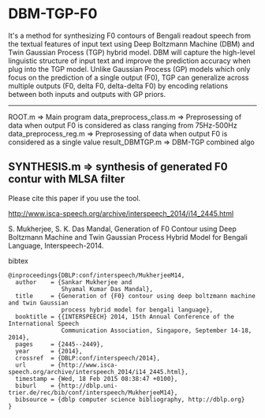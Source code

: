# DBM-TGP-F0

It's a method for synthesizing F0 contours of Bengali readout speech from the textual features of input text using Deep Boltzmann Machine (DBM) and Twin Gaussian Process (TGP) hybrid model. DBM will capture the high-level linguistic structure of input text and improve the prediction accuracy when plug into the TGP model. Unlike Gaussian Process (GP) models which only focus on the prediction of a single output (F0), TGP can generalize across multiple outputs (F0, delta F0, delta-delta F0) by encoding relations between both inputs and outputs with GP priors.

----
ROOT.m  => Main program
data_preprocess_class.m  => Preprosessing of data when output F0 is considered as class ranging from 75Hz-500Hz
data_preprocess_reg.m  => Preprosessing of data when output F0 is considered as a single value
result_DBMTGP.m => DBM-TGP combined algo


SYNTHESIS.m  => synthesis of generated F0 contur with MLSA filter
----
Please cite this paper if you use the tool.

http://www.isca-speech.org/archive/interspeech_2014/i14_2445.html

S. Mukherjee, S. K. Das Mandal, Generation of F0 Contour using Deep Boltzmann Machine and Twin Gaussian Process Hybrid Model for Bengali Language, Interspeech-2014.

bibtex
```
@inproceedings{DBLP:conf/interspeech/MukherjeeM14,
  author    = {Sankar Mukherjee and
               Shyamal Kumar Das Mandal},
  title     = {Generation of {F0} contour using deep boltzmann machine and twin Gaussian
               process hybrid model for bengali language},
  booktitle = {{INTERSPEECH} 2014, 15th Annual Conference of the International Speech
               Communication Association, Singapore, September 14-18, 2014},
  pages     = {2445--2449},
  year      = {2014},
  crossref  = {DBLP:conf/interspeech/2014},
  url       = {http://www.isca-speech.org/archive/interspeech_2014/i14_2445.html},
  timestamp = {Wed, 18 Feb 2015 08:38:47 +0100},
  biburl    = {http://dblp.uni-trier.de/rec/bib/conf/interspeech/MukherjeeM14},
  bibsource = {dblp computer science bibliography, http://dblp.org}
}
```

